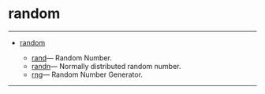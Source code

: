 <!DOCTYPE html PUBLIC "-//W3C//DTD XHTML 1.0 Strict//EN"
"http://www.w3.org/TR/xhtml1/DTD/xhtml1-strict.dtd">
<head>
<html xmlns = "http://www.w3.org/1999/xhtml">
<meta name="generator" content=
"HTML Generated by Nelson"/>
<title>random</title>
</head>

<body>
<body>
<h1 class = "refname">random</h1>
<hr/>

<div>
<ul>
<li><a href = "chapter_random.md" class = "chapter">random</a></li>
<ul class = "list-chapter">
<li><a href = rand.md class = "refentry">rand</a>&mdash; <span class = "refentry-description">Random Number.</span></li>
<li><a href = randn.md class = "refentry">randn</a>&mdash; <span class = "refentry-description">Normally distributed random number.</span></li>
<li><a href = rng.md class = "refentry">rng</a>&mdash; <span class = "refentry-description">Random Number Generator.</span></li>
</ul>
</ul>
</div>
<hr/>

</body>
</html>

